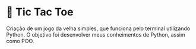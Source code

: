<h1>🚀 Tic Tac Toe</h1>

<p>Criação de um jogo da velha simples, que funciona pelo terminal utilizando Python. O objetivo foi desenvolver meus conheimentos de Python, assim como POO.</p>
